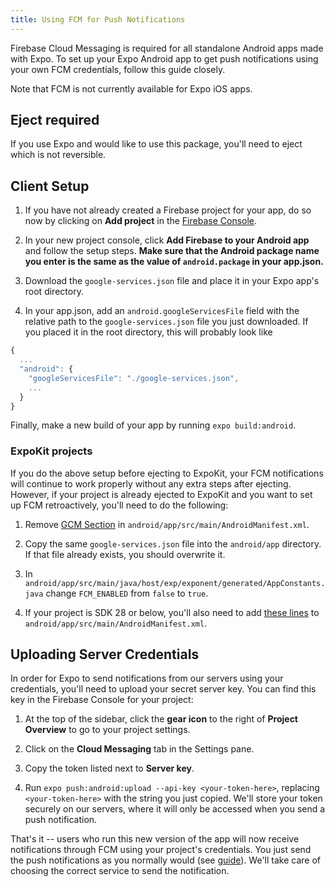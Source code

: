 ```yaml
---
title: Using FCM for Push Notifications
---
```


Firebase Cloud Messaging is required for all standalone Android apps made with Expo. To set up your Expo Android app to get push notifications using your own FCM credentials, follow this guide closely.

Note that FCM is not currently available for Expo iOS apps.

## Eject required

If you use Expo and would like to use this package, you'll need to eject which is not reversible.

## Client Setup

1. If you have not already created a Firebase project for your app, do so now by clicking on **Add project** in the [Firebase Console](https://console.firebase.google.com/).

2. In your new project console, click **Add Firebase to your Android app** and follow the setup steps. **Make sure that the Android package name you enter is the same as the value of `android.package` in your app.json.**

3. Download the `google-services.json` file and place it in your Expo app's root directory.

4. In your app.json, add an `android.googleServicesFile` field with the relative path to the `google-services.json` file you just downloaded. If you placed it in the root directory, this will probably look like

```javascript
{
  ...
  "android": {
    "googleServicesFile": "./google-services.json",
    ...
  }
}
```

Finally, make a new build of your app by running `expo build:android`.

### ExpoKit projects

If you do the above setup before ejecting to ExpoKit, your FCM notifications will continue to work properly without any extra steps after ejecting. However, if your project is already ejected to ExpoKit and you want to set up FCM retroactively, you'll need to do the following:

1. Remove [GCM Section](https://github.com/expo/expo/blob/a44b8a65484d26a141550af59090c86432272ae5/template-files/android/AndroidManifest.xml#L238-L268) in `android/app/src/main/AndroidManifest.xml`.

2. Copy the same `google-services.json` file into the `android/app` directory. If that file already exists, you should overwrite it.

3. In `android/app/src/main/java/host/exp/exponent/generated/AppConstants.java` change `FCM_ENABLED` from `false` to `true`.

4. If your project is SDK 28 or below, you'll also need to add [these lines](https://github.com/expo/expo/blob/a44b8a65484d26a141550af59090c86432272ae5/template-files/android/AndroidManifest.xml#L270-L292) to `android/app/src/main/AndroidManifest.xml`.

## Uploading Server Credentials

In order for Expo to send notifications from our servers using your credentials, you'll need to upload your secret server key. You can find this key in the Firebase Console for your project:

1. At the top of the sidebar, click the **gear icon** to the right of **Project Overview** to go to your project settings.

2. Click on the **Cloud Messaging** tab in the Settings pane.

3. Copy the token listed next to **Server key**.

4. Run `expo push:android:upload --api-key <your-token-here>`, replacing `<your-token-here>` with the string you just copied. We'll store your token securely on our servers, where it will only be accessed when you send a push notification.

That's it -- users who run this new version of the app will now receive notifications through FCM using your project's credentials. You just send the push notifications as you normally would (see [guide](../../guides/push-notifications#2-call-expos-push-api-with-the)). We'll take care of choosing the correct service to send the notification.
